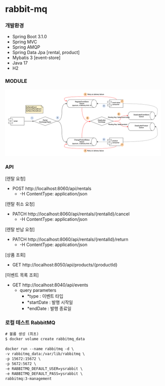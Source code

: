 # rabbit-mq

### 개발환경
- Spring Boot 3.1.0
- Spring MVC
- Spring AMQP
- Spring Data Jpa [rental, product]
- Mybatis 3 [event-store]
- Java 17
- H2

### MODULE
![module](./rabbitmq_module.jpg)


### API

[렌탈 요청]
- POST http://localhost:8060/api/rentals
  - -H ContentType: application/json

[렌탈 취소 요청]
- PATCH http://localhost:8060/api/rentals/{rentalId}/cancel
  - -H ContentType: application/json

[렌탈 반납 요청]
- PATCH http://localhost:8060/api/rentals/{rentalId}/return
  - -H ContentType: application/json

[상품 조회]
- GET http://localhost:8050/api/products/{productId}

[이벤트 목록 조회]
- GET http://localhost:8040/api/events
  - query parameters
    - *type : 이벤트 타입
    - *startDate : 발행 시작일
    - *endDate : 발행 종료일

### 로컬 테스트 RabbitMQ
    # 볼륨 생성 (최초)
    $ docker volume create rabbitmq_data

    docker run --name rabbitmq -d \
    -v rabbitmq_data:/var/lib/rabbitmq \
    -p 15672:15672 \
    -p 5672:5672 \
    -e RABBITMQ_DEFAULT_USER=ysrabbit \
    -e RABBITMQ_DEFAULT_PASS=ysrabbit \
    rabbitmq:3-management
